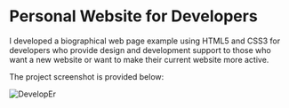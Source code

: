 ﻿# Personal Website for Developers

I developed a biographical web page example using HTML5 and CSS3 for developers who provide design and development support to those who want a new website or want to make their current website more active.


The project screenshot is provided below:

![DevelopEr](https://github.com/erhantapanyigit/Personal_Website_for_Developers/assets/132780710/eaf05d2b-2a16-4a10-babf-f86530b0f9d8)



